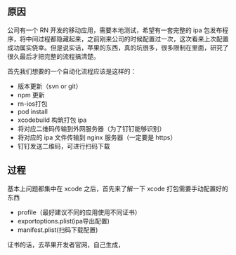 ## 原因

公司有一个 RN 开发的移动应用，需要本地测试，希望有一套完整的 ipa 包发布程序，将中间过程都隐藏起来，之前刚来公司的时候配置过一次，这次看来上次配置成功属实侥幸。但是说实话，苹果的东西，真的坑很多，很多限制在里面，研究了很久最后才把完整的流程搞清楚。

首先我们想要的一个自动化流程应该是这样的：

+ 版本更新（svn or git）
+ npm 更新
+ rn-ios打包
+ pod install
+ xcodebuild 构筑打包 ipa
+ 将对应二维码传输到外网服务器（为了钉钉能够识别）
+ 将对应的 ipa 文件传输到 nginx 服务器（一定要是 https）
+ 钉钉发送二维码，可进行扫码下载

## 过程


基本上问题都集中在 xcode 之后，首先来了解一下 xcode 打包需要手动配置好的东西

+ profile（最好建议不同的应用使用不同证书）
+ exportoptions.plist(ipa导出配置)
+ manifest.plist(扫码下载配置)

证书的话，去苹果开发者官网，自己生成，

